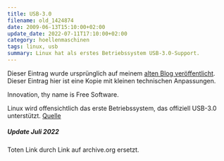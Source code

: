 ```yaml
---
title: USB-3.0
filename: old_1424874
date: 2009-06-13T15:10:00+02:00
update_date: 2022-07-11T17:10:00+02:00
category: hoellenmaschinen
tags: linux, usb
summary: Linux hat als erstes Betriebssystem USB-3.0-Support.
---
```

Dieser Eintrag wurde ursprünglich auf meinem [alten Blog veröffentlicht](https://stu.blogger.de/stories/1424874/). Dieser Eintrag hier ist eine Kopie mit kleinen technischen Anpassungen.

Innovation, thy name is Free Software.

Linux wird offensichtlich das erste Betriebssystem, das offiziell USB-3.0 unterstützt.
[Quelle](https://web.archive.org/web/20100308130718/http://sarah.thesharps.us/2009-06-07-20-00.cherry)

##### Update Juli 2022

Toten Link durch Link auf archive.org ersetzt.
